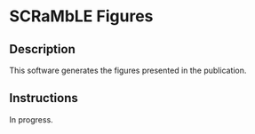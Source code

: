 # SCRaMbLE Figures

## Description

This software generates the figures presented in the publication.

## Instructions

In progress.